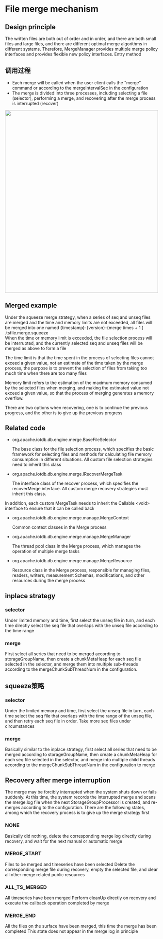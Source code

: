 <!--

    Licensed to the Apache Software Foundation (ASF) under one
    or more contributor license agreements.  See the NOTICE file
    distributed with this work for additional information
    regarding copyright ownership.  The ASF licenses this file
    to you under the Apache License, Version 2.0 (the
    "License"); you may not use this file except in compliance
    with the License.  You may obtain a copy of the License at
    
        http://www.apache.org/licenses/LICENSE-2.0
    
    Unless required by applicable law or agreed to in writing,
    software distributed under the License is distributed on an
    "AS IS" BASIS, WITHOUT WARRANTIES OR CONDITIONS OF ANY
    KIND, either express or implied.  See the License for the
    specific language governing permissions and limitations
    under the License.

-->

# File merge mechanism

## Design principle

The written files are both out of order and in order, and there are both small files and large files, and there are different optimal merge algorithms in different systems. Therefore, MergeManager provides multiple merge policy interfaces and provides flexible new policy interfaces.  Entry method

## 调用过程

- Each merge will be called when the user client calls the "merge" command or according to the mergeIntervalSec in the configuration
- The merge is divided into three processes, including selecting a file (selector), performing a merge, and recovering after the merge process is interrupted (recover)
<img style="width:100%; max-width:800px; max-height:600px; margin-left:auto; margin-right:auto; display:block;" src="https://user-images.githubusercontent.com/24886743/75313978-6c64b000-5899-11ea-8565-40b012f9c8a2.png">

## Merged example

Under the squeeze merge strategy, when a series of seq and unseq files are merged and the time and memory limits are not exceeded, all files will be merged into one named {timestamp}-{version}-{merge times + 1  } .tsfile.merge.squeeze
​    
When the time or memory limit is exceeded, the file selection process will be interrupted, and the currently selected seq and unseq files will be merged as above to form a file

The time limit is that the time spent in the process of selecting files cannot exceed a given value, not an estimate of the time taken by the merge process, the purpose is to prevent the selection of files from taking too much time when there are too many files

Memory limit refers to the estimation of the maximum memory consumed by the selected files when merging, and making the estimated value not exceed a given value, so that the process of merging generates a memory overflow.

There are two options when recovering, one is to continue the previous progress, and the other is to give up the previous progress

## Related code

* org.apache.iotdb.db.engine.merge.BaseFileSelector

    The base class for the file selection process, which specifies the basic framework for selecting files and methods for calculating file memory consumption in different situations. All custom file selection strategies need to inherit this class
    
* org.apache.iotdb.db.engine.merge.IRecoverMergeTask
  
    The interface class of the recover process, which specifies the recoverMerge interface. All custom merge recovery strategies must inherit this class.

In addition, each custom MergeTask needs to inherit the Callable \<void\> interface to ensure that it can be called back

* org.apache.iotdb.db.engine.merge.manage.MergeContext

    Common context classes in the Merge process

* org.apache.iotdb.db.engine.merge.manage.MergeManager

    The thread pool class in the Merge process, which manages the operation of multiple merge tasks

* org.apache.iotdb.db.engine.merge.manage.MergeResource

    Resource class in the Merge process, responsible for managing files, readers, writers, measurement Schemas, modifications, and other resources during the merge process

## inplace strategy

### selector

Under limited memory and time, first select the unseq file in turn, and each time directly select the seq file that overlaps with the unseq file according to the time range

### merge

First select all series that need to be merged according to storageGroupName, then create a chunkMetaHeap for each seq file selected in the selector, and merge them into multiple sub-threads according to the mergeChunkSubThreadNum in the configuration.

## squeeze策略

### selector

Under the limited memory and time, first select the unseq file in turn, each time select the seq file that overlaps with the time range of the unseq file, and then retry each seq file in order.  Take more seq files under circumstances

### merge

Basically similar to the inplace strategy, first select all series that need to be merged according to storageGroupName, then create a chunkMetaHeap for each seq file selected in the selector, and merge into multiple child threads according to the mergeChunkSubThreadNum in the configuration to merge

## Recovery after merge interruption

The merge may be forcibly interrupted when the system shuts down or fails suddenly. At this time, the system records the interrupted merge and scans the merge.log file when the next StorageGroupProcessor is created, and re-merges according to the configuration.  There are the following states, among which the recovery process is to give up the merge strategy first

### NONE
Basically did nothing, delete the corresponding merge log directly during recovery, and wait for the next manual or automatic merge

### MERGE_START
Files to be merged and timeseries have been selected
Delete the corresponding merge file during recovery, empty the selected file, and clear all other merge related public resources

### ALL_TS_MERGED
All timeseries have been merged
Perform cleanUp directly on recovery and execute the callback operation completed by merge

### MERGE_END
All the files on the surface have been merged, this time the merge has been completed
This state does not appear in the merge log in principle